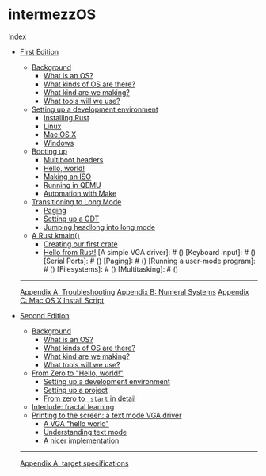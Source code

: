 # intermezzOS

[Index](./index.md)

- [First Edition](./first-edition/index.md)
    - [Background](./first-edition/background.md)
        - [What is an OS?](./first-edition/what.md)
        - [What kinds of OS are there?](./first-edition/what-kind-is-there.md)
        - [What kind are we making?](./first-edition/what-kind-are-we-making.md)
        - [What tools will we use?](./first-edition/tools.md)
    - [Setting up a development environment](./first-edition/setup.md)
        - [Installing Rust](./first-edition/installing-rust.md)
        - [Linux](./first-edition/linux.md)
        - [Mac OS X](./first-edition/osx.md)
        - [Windows](./first-edition/windows.md)
    - [Booting up](./first-edition/booting-up.md)
        - [Multiboot headers](./first-edition/multiboot-headers.md)
        - [Hello, world!](./first-edition/hello-world.md)
        - [Making an ISO](./first-edition/making-an-iso.md)
        - [Running in QEMU](./first-edition/running-in-qemu.md)
        - [Automation with Make](./first-edition/automation-with-make.md)
    - [Transitioning to Long Mode](./first-edition/transitioning-to-long-mode.md)
        - [Paging](./first-edition/paging.md)
        - [Setting up a GDT](./first-edition/setting-up-a-gdt.md)
        - [Jumping headlong into long mode](./first-edition/jumping-headlong-into-long-mode.md)
    - [A Rust kmain()](./first-edition/a-rust-kmain.md)
        - [Creating our first crate](./first-edition/creating-our-first-crate.md)
        - [Hello from Rust!](./first-edition/hello-from-rust.md)
    [A simple VGA driver]: # ()
    [Keyboard input]: # ()
    [Serial Ports]: # ()
    [Paging]: # ()
    [Running a user-mode program]: # ()
    [Filesystems]: # ()
    [Multitasking]: # ()
    -----------
    [Appendix A: Troubleshooting](./first-edition/appendix/troubleshooting.md)
    [Appendix B: Numeral Systems](./first-edition/appendix/numeral-systems.md)
    [Appendix C: Mac OS X Install Script](./first-edition/appendix/osx-install.md)

- [Second Edition](./second-edition/preface.md)
    - [Background](./second-edition/background/index.md)
        - [What is an OS?](./second-edition/background/what.md)
        - [What kinds of OS are there?](./second-edition/background/what-kind-is-there.md)
        - [What kind are we making?](./second-edition/background/what-kind-are-we-making.md)
        - [What tools will we use?](./second-edition/background/tools.md)
    - [From Zero to "Hello, world!"](./second-edition/hello-world/index.md)
        - [Setting up a development environment](./second-edition/hello-world/setup.md)
        - [Setting up a project](./second-edition/hello-world/setting-up-a-project.md)
        - [From zero to `_start` in detail](./second-edition/hello-world/from-zero-to-start-in-detail.md)
    - [Interlude: fractal learning](./second-edition/fractal-learning.md)
    - [Printing to the screen: a text mode VGA driver](./second-edition/vga/index.md)
        - [A VGA "hello world"](./second-edition/vga/hello-world.md)
        - [Understanding text mode](./second-edition/vga/understanding-text-mode.md)
        - [A nicer implementation](./second-edition/vga/nicer-implementation.md)

    -------

    [Appendix A: target specifications](./second-edition/appendix/target-specifications.md)
